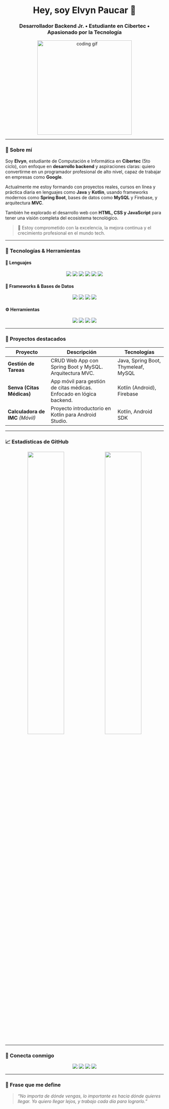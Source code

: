 <h1 align="center">Hey, soy Elvyn Paucar 👋</h1>
<h3 align="center">Desarrollador Backend Jr. • Estudiante en Cibertec • Apasionado por la Tecnología</h3>

<p align="center">
  <img src="https://cdn.jsdelivr.net/gh/Nero105/assets/code.gif" width="300" alt="coding gif"/>
</p>

---

### 🧠 Sobre mí

Soy **Elvyn**, estudiante de Computación e Informática en **Cibertec** (5to ciclo), con enfoque en **desarrollo backend** y aspiraciones claras: quiero convertirme en un programador profesional de alto nivel, capaz de trabajar en empresas como **Google**.

Actualmente me estoy formando con proyectos reales, cursos en línea y práctica diaria en lenguajes como **Java** y **Kotlin**, usando frameworks modernos como **Spring Boot**, bases de datos como **MySQL** y Firebase, y arquitectura **MVC**.

También he explorado el desarrollo web con **HTML, CSS y JavaScript** para tener una visión completa del ecosistema tecnológico.

> 🎯 Estoy comprometido con la excelencia, la mejora continua y el crecimiento profesional en el mundo tech.

---

### 🚀 Tecnologías & Herramientas

#### 🧪 Lenguajes
<p align="center">
  <img src="https://img.shields.io/badge/Java-ED8B00?style=flat&logo=java&logoColor=white"/>
  <img src="https://img.shields.io/badge/Kotlin-0095D5?style=flat&logo=kotlin&logoColor=white"/>
  <img src="https://img.shields.io/badge/Python-3776AB?style=flat&logo=python&logoColor=white"/>
  <img src="https://img.shields.io/badge/JavaScript-F7DF1E?style=flat&logo=javascript&logoColor=black"/>
  <img src="https://img.shields.io/badge/HTML5-E34F26?style=flat&logo=html5&logoColor=white"/>
  <img src="https://img.shields.io/badge/CSS3-1572B6?style=flat&logo=css3&logoColor=white"/>
</p>

#### 🧱 Frameworks & Bases de Datos
<p align="center">
  <img src="https://img.shields.io/badge/Spring_Boot-6DB33F?style=flat&logo=spring-boot&logoColor=white"/>
  <img src="https://img.shields.io/badge/Firebase-FFCA28?style=flat&logo=firebase&logoColor=black"/>
  <img src="https://img.shields.io/badge/MySQL-005C84?style=flat&logo=mysql&logoColor=white"/>
  <img src="https://img.shields.io/badge/PostgreSQL-336791?style=flat&logo=postgresql&logoColor=white"/>
</p>

#### ⚙️ Herramientas
<p align="center">
  <img src="https://img.shields.io/badge/Git-F05032?style=flat&logo=git&logoColor=white"/>
  <img src="https://img.shields.io/badge/IntelliJ-000000?style=flat&logo=intellij-idea&logoColor=white"/>
  <img src="https://img.shields.io/badge/Postman-FF6C37?style=flat&logo=postman&logoColor=white"/>
  <img src="https://img.shields.io/badge/Docker-2496ED?style=flat&logo=docker&logoColor=white"/>
</p>

---

### 📌 Proyectos destacados

| Proyecto | Descripción | Tecnologías |
|---------|-------------|-------------|
| **Gestión de Tareas** | CRUD Web App con Spring Boot y MySQL. Arquitectura MVC. | Java, Spring Boot, Thymeleaf, MySQL |
| **Senva (Citas Médicas)** | App móvil para gestión de citas médicas. Enfocado en lógica backend. | Kotlin (Android), Firebase |
| **Calculadora de IMC** *(Móvil)* | Proyecto introductorio en Kotlin para Android Studio. | Kotlin, Android SDK |

---

### 📈 Estadísticas de GitHub

<p align="center">
  <img src="https://github-readme-stats.vercel.app/api?username=Nero105&show_icons=true&theme=tokyonight&cache_seconds=1800" width="48%" />
  <img src="https://github-readme-stats.vercel.app/api/top-langs/?username=Nero105&layout=compact&theme=tokyonight&cache_seconds=1800" width="48%" />
</p>

---

### 🤝 Conecta conmigo

<p align="center">
  <a href="mailto:elvyn.paucar.ponce@gmail.com"><img src="https://img.shields.io/badge/Gmail-D14836?style=flat&logo=gmail&logoColor=white"/></a>
  <a href="https://www.linkedin.com/in/elvyn-paucar-ponce-71bbb9300/"><img src="https://img.shields.io/badge/LinkedIn-0A66C2?style=flat&logo=linkedin&logoColor=white"/></a>
  <a href="https://www.instagram.com/elvynpp/"><img src="https://img.shields.io/badge/Instagram-E4405F?style=flat&logo=instagram&logoColor=white"/></a>
  <a href="https://www.hackerrank.com/elvyn_paucar_po1"><img src="https://img.shields.io/badge/HackerRank-2EC866?style=flat&logo=HackerRank&logoColor=white"/></a>
</p>

---

### 💬 Frase que me define

> *“No importa de dónde vengas, lo importante es hacia dónde quieres llegar. Yo quiero llegar lejos, y trabajo cada día para lograrlo.”*
